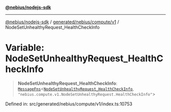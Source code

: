 [**@nebius/nodejs-sdk**](../../../../../README.md)

---

[@nebius/nodejs-sdk](../../../../../README.md) / [generated/nebius/compute/v1](../README.md) / NodeSetUnhealthyRequest_HealthCheckInfo

# Variable: NodeSetUnhealthyRequest_HealthCheckInfo

> **NodeSetUnhealthyRequest_HealthCheckInfo**: [`MessageFns`](../../../../../runtime/protos/core/interfaces/MessageFns.md)\<[`NodeSetUnhealthyRequest_HealthCheckInfo`](../interfaces/NodeSetUnhealthyRequest_HealthCheckInfo.md), `"nebius.compute.v1.NodeSetUnhealthyRequest.HealthCheckInfo"`\>

Defined in: src/generated/nebius/compute/v1/index.ts:10753
